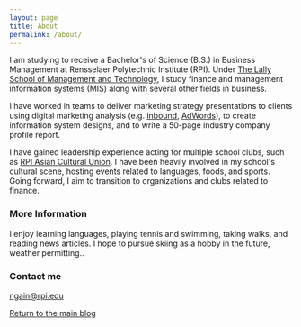 ```yaml
---
layout: page
title: About
permalink: /about/
---
```


I am studying to receive a Bachelor's of Science (B.S.) in Business Management at Rensselaer Polytechnic Institute (RPI). Under [The Lally School of Management and Technology](https://lallyschool.rpi.edu/), I study finance and management information systems (MIS) along with several other fields in business. 

I have worked in teams to deliver marketing strategy presentations to clients using digital marketing analysis (e.g. [inbound](http://seopressor.com/blog/inbound-vs-outbound-marketing-more-effective/), [AdWords](https://adwords.google.com/home/)), to create information system designs, and to write a 50-page industry company profile report.

I have gained leadership experience acting for multiple school clubs, such as [RPI Asian Cultural Union](http://aaw.union.rpi.edu/). I have been heavily involved in my school's cultural scene, hosting events related to languages, foods, and sports. Going forward, I aim to transition to organizations and clubs related to finance.

### More Information

I enjoy learning languages, playing tennis and swimming, taking walks, and reading news articles. I hope to pursue skiing as a hobby in the future, weather permitting..

### Contact me

[ngain@rpi.edu](mailto:ngain@rpi.edu)

[Return to the main blog](https://ngain.github.io/)

